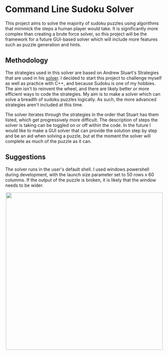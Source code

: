 # Command Line Sudoku Solver
This project aims to solve the majority of sudoku puzzles using algorithms that mimmick the steps a human player would take. It is significantly more complex than creating a brute force solver, so this project will be the framework for a future GUI-based solver which will include more features such as puzzle generation and hints.  

## Methodology
The strategies used in this solver are based on Andrew Stuart's Strategies that are used in his [solver](https://www.sudokuwiki.org/Strategy_Families). I decided to start this project to challenge myself as well as practice with C++, and because Sudoku is one of my hobbies. The aim isn't to reinvent the wheel, and there are likely better or more efficient ways to code the strategies. My aim is to make a solver which can solve a breadth of sudoku puzzles logically. As such, the more advanced strategies aren't included at this time. 

The solver iterates through the strategies in the order that Stuart has them listed, which get progressively more difficult. The description of steps the solver is taking can be toggled on or off within the code. In the future I would like to make a GUI solver that can provide the solution step by step and be an aid when solving a puzzle, but at the moment the solver will complete as much of the puzzle as it can. 

## Suggestions
The solver runs in the user's default shell. I used windows powershell during development, with the launch size parameter set to 50 rows x 60 columms. If the output of the puzzle is broken, it is likely that the window needs to be wider. 

<p align="center">
  <img src="https://github.com/bradwinchester/sudoku-solver/assets/104231576/1ccd3bb6-3335-4da1-9541-a7086112bab9" width="500" />
</p>


